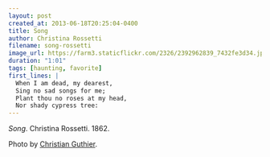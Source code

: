 ```yaml
---
layout: post
created_at: 2013-06-18T20:25:04-0400
title: Song
author: Christina Rossetti
filename: song-rossetti
image_url: https://farm3.staticflickr.com/2326/2392962839_7432fe3d34.jpg
duration: "1:01"
tags: [haunting, favorite]
first_lines: |
  When I am dead, my dearest,
  Sing no sad songs for me;
  Plant thou no roses at my head,
  Nor shady cypress tree:
---
```


_Song_.  Christina Rossetti.  1862.

Photo by [Christian Guthier](https://www.flickr.com/photos/wheatfields/2392962839/in/photostream/).
